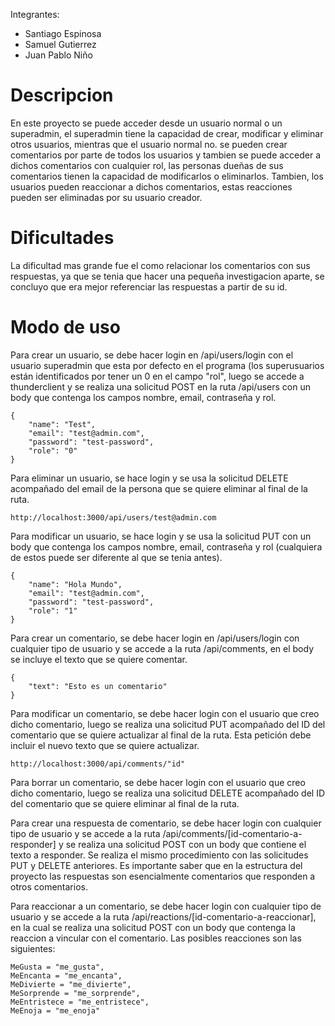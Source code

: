 Integrantes:
* Santiago Espinosa
* Samuel Gutierrez
* Juan Pablo Niño

# Descripcion
  En este proyecto se puede acceder desde un usuario normal o un superadmin, el superadmin tiene la capacidad de crear,
   modificar y eliminar otros usuarios, mientras que el usuario normal no. se pueden crear comentarios por parte de todos
   los usuarios y tambien se puede acceder a dichos comentarios con cualquier rol, las personas dueñas de sus comentarios
   tienen la capacidad de modificarlos o eliminarlos. Tambien, los usuarios pueden reaccionar a dichos comentarios, estas
  reacciones pueden ser eliminadas por su usuario creador.

# Dificultades
  La dificultad mas grande fue el como relacionar los comentarios con sus respuestas, ya que se tenia que hacer una
  pequeña investigacion aparte, se concluyo que era mejor referenciar las respuestas a partir de su id.

# Modo de uso
Para crear un usuario, se debe hacer login en /api/users/login con el usuario superadmin que esta por defecto en el programa (los superusuarios están identificados por tener un 0 en el campo "rol", luego se accede
a thunderclient y se realiza una solicitud POST en la ruta /api/users con un body que contenga los campos nombre, email, contraseña y rol. 

```
{
    "name": "Test",
    "email": "test@admin.com",
    "password": "test-password",
    "role": "0"
}
```

Para eliminar un usuario, se hace login y se usa la solicitud DELETE acompañado del email de la persona que se quiere eliminar al final de la ruta.

```
http://localhost:3000/api/users/test@admin.com
```

Para modificar un usuario, se hace login y se usa la solicitud PUT con un body que contenga los campos nombre, email, contraseña y rol (cualquiera de estos puede ser diferente al que se tenia antes).

```
{
    "name": "Hola Mundo",
    "email": "test@admin.com",
    "password": "test-password",
    "role": "1"
}
```

Para crear un comentario, se debe hacer login en /api/users/login con cualquier tipo de usuario y se accede a la ruta /api/comments, en el body 
se incluye el texto que se quiere comentar.

```
{
    "text": "Esto es un comentario"
}
```

Para modificar un comentario, se debe hacer login con el usuario que creo dicho comentario, luego se realiza una
solicitud PUT acompañado del ID del comentario que se quiere actualizar al final de la ruta. Esta petición debe incluir el nuevo texto que se quiere actualizar. 

```
http://localhost:3000/api/comments/"id"
````

Para borrar un comentario, se debe hacer login con el usuario que creo dicho comentario, luego se realiza una solicitud DELETE acompañado del ID del comentario que se quiere eliminar al final de la ruta.

Para crear una respuesta de comentario, se debe hacer login con cualquier tipo de usuario y se accede a la ruta /api/comments/[id-comentario-a-responder] y se realiza una solicitud POST 
con un body que contiene el texto a responder. Se realiza el mismo procedimiento con las solicitudes PUT y DELETE anteriores. Es importante saber que en la estructura del proyecto las respuestas son esencialmente comentarios que responden a otros comentarios.

Para reaccionar a un comentario, se debe hacer login con cualquier tipo de usuario y se accede a la ruta /api/reactions/[id-comentario-a-reaccionar], en la cual se realiza una solicitud
POST con un body que contenga la reaccion a vincular con el comentario. Las posibles reacciones son las siguientes:

```
MeGusta = "me_gusta",
MeEncanta = "me_encanta",
MeDivierte = "me_divierte",
MeSorprende = "me_sorprende",
MeEntristece = "me_entristece",
MeEnoja = "me_enoja"
```

